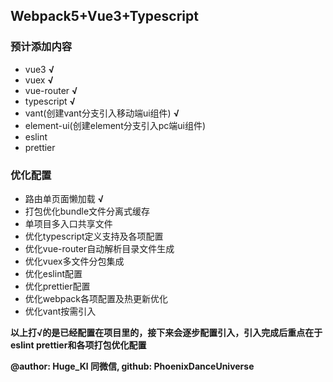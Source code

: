 ## Webpack5+Vue3+Typescript ##

### 预计添加内容 ###
- vue3 **√** 
- vuex **√**
- vue-router **√**
- typescript **√**
- vant(创建vant分支引入移动端ui组件) **√**
- element-ui(创建element分支引入pc端ui组件)
- eslint
- prettier

### 优化配置 ###
- 路由单页面懒加载 **√**
- 打包优化bundle文件分离式缓存
- 单项目多入口共享文件
- 优化typescript定义支持及各项配置
- 优化vue-router自动解析目录文件生成
- 优化vuex多文件分包集成
- 优化eslint配置
- 优化prettier配置
- 优化webpack各项配置及热更新优化
- 优化vant按需引入

**以上打√的是已经配置在项目里的，接下来会逐步配置引入，引入完成后重点在于eslint prettier和各项打包优化配置**



**@author: Huge_Kl 同微信, github: PhoenixDanceUniverse**